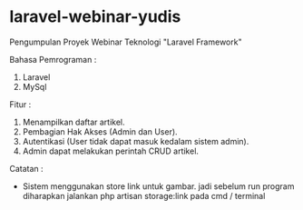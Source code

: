 # laravel-webinar-yudis
Pengumpulan Proyek Webinar Teknologi "Laravel Framework"

Bahasa Pemrograman :
1. Laravel
2. MySql

Fitur :
1. Menampilkan daftar artikel.
2. Pembagian Hak Akses (Admin dan User).
3. Autentikasi (User tidak dapat masuk kedalam sistem admin).
4. Admin dapat melakukan perintah CRUD artikel.

Catatan :
- Sistem menggunakan store link untuk gambar. jadi sebelum run program diharapkan jalankan php artisan storage:link pada cmd / terminal
